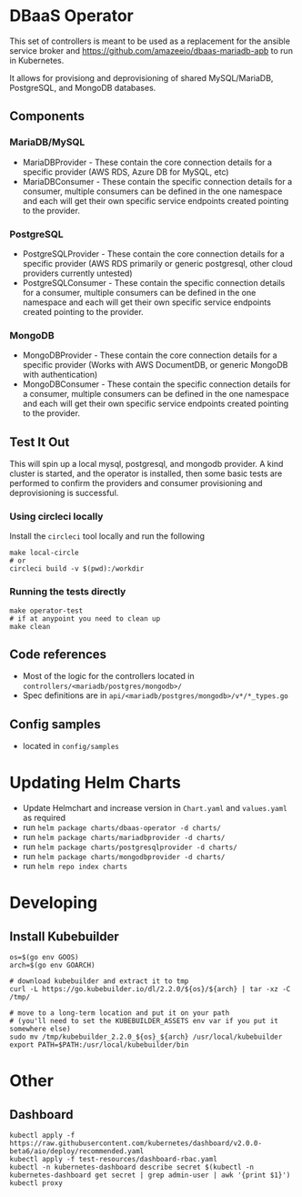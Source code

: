 # DBaaS Operator

This set of controllers is meant to be used as a replacement for the ansible service broker and https://github.com/amazeeio/dbaas-mariadb-apb to run in Kubernetes.

It allows for provisiong and deprovisioning of shared MySQL/MariaDB, PostgreSQL, and MongoDB databases.

## Components
### MariaDB/MySQL
* MariaDBProvider - These contain the core connection details for a specific provider (AWS RDS, Azure DB for MySQL, etc)
* MariaDBConsumer - These contain the specific connection details for a consumer, multiple consumers can be defined in the one namespace and each will get their own specific service endpoints created pointing to the provider.

### PostgreSQL
* PostgreSQLProvider - These contain the core connection details for a specific provider (AWS RDS primarily or generic postgresql, other cloud providers currently untested)
* PostgreSQLConsumer - These contain the specific connection details for a consumer, multiple consumers can be defined in the one namespace and each will get their own specific service endpoints created pointing to the provider.

### MongoDB
* MongoDBProvider - These contain the core connection details for a specific provider (Works with AWS DocumentDB, or generic MongoDB with authentication)
* MongoDBConsumer - These contain the specific connection details for a consumer, multiple consumers can be defined in the one namespace and each will get their own specific service endpoints created pointing to the provider.

## Test It Out
This will spin up a local mysql, postgresql, and mongodb provider. A kind cluster is started, and the operator is installed, then some basic tests are performed to confirm the providers and consumer provisioning and deprovisioning is successful.

### Using circleci locally
Install the `circleci` tool locally and run the following

```
make local-circle
# or
circleci build -v $(pwd):/workdir
```

### Running the tests directly
```
make operator-test
# if at anypoint you need to clean up
make clean
```

## Code references

* Most of the logic for the controllers located in `controllers/<mariadb/postgres/mongodb>/`
* Spec definitions are in `api/<mariadb/postgres/mongodb>/v*/*_types.go`

## Config samples

* located in `config/samples`

# Updating Helm Charts

* Update Helmchart and increase version in `Chart.yaml` and `values.yaml` as required
* run `helm package charts/dbaas-operator -d charts/`
* run `helm package charts/mariadbprovider -d charts/`
* run `helm package charts/postgresqlprovider -d charts/`
* run `helm package charts/mongodbprovider -d charts/`
* run `helm repo index charts`

# Developing
## Install Kubebuilder
```
os=$(go env GOOS)
arch=$(go env GOARCH)

# download kubebuilder and extract it to tmp
curl -L https://go.kubebuilder.io/dl/2.2.0/${os}/${arch} | tar -xz -C /tmp/

# move to a long-term location and put it on your path
# (you'll need to set the KUBEBUILDER_ASSETS env var if you put it somewhere else)
sudo mv /tmp/kubebuilder_2.2.0_${os}_${arch} /usr/local/kubebuilder
export PATH=$PATH:/usr/local/kubebuilder/bin
```

# Other
## Dashboard
```
kubectl apply -f https://raw.githubusercontent.com/kubernetes/dashboard/v2.0.0-beta6/aio/deploy/recommended.yaml
kubectl apply -f test-resources/dashboard-rbac.yaml
kubectl -n kubernetes-dashboard describe secret $(kubectl -n kubernetes-dashboard get secret | grep admin-user | awk '{print $1}')
kubectl proxy
```